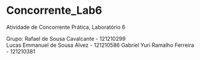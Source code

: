 # Concorrente_Lab6
Atividade de Concorrente Prática, Laboratório 6

Grupo: 
Rafael de Sousa Cavalcante - 121210299  
Lucas Emmanuel de Sousa Alvez - 121210586
Gabriel Yuri Ramalho Ferreira - 121210381
